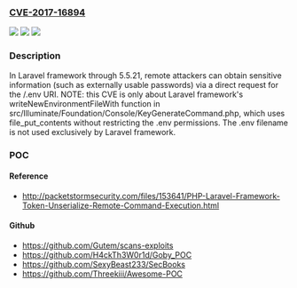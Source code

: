 ### [CVE-2017-16894](https://cve.mitre.org/cgi-bin/cvename.cgi?name=CVE-2017-16894)
![](https://img.shields.io/static/v1?label=Product&message=n%2Fa&color=blue)
![](https://img.shields.io/static/v1?label=Version&message=n%2Fa&color=blue)
![](https://img.shields.io/static/v1?label=Vulnerability&message=n%2Fa&color=brighgreen)

### Description

In Laravel framework through 5.5.21, remote attackers can obtain sensitive information (such as externally usable passwords) via a direct request for the /.env URI. NOTE: this CVE is only about Laravel framework's writeNewEnvironmentFileWith function in src/Illuminate/Foundation/Console/KeyGenerateCommand.php, which uses file_put_contents without restricting the .env permissions. The .env filename is not used exclusively by Laravel framework.

### POC

#### Reference
- http://packetstormsecurity.com/files/153641/PHP-Laravel-Framework-Token-Unserialize-Remote-Command-Execution.html

#### Github
- https://github.com/Gutem/scans-exploits
- https://github.com/H4ckTh3W0r1d/Goby_POC
- https://github.com/SexyBeast233/SecBooks
- https://github.com/Threekiii/Awesome-POC

